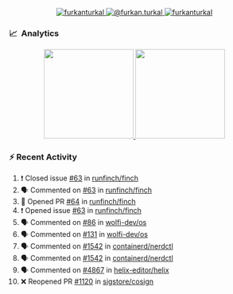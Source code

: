 <p align="center">
  <a href="https://linkedin.com/in/furkanturkal" target="blank">
    <img src="https://img.shields.io/badge/linkedin-%230077B5.svg?&style=for-the-badge&logo=linkedin&logoColor=white" alt="furkanturkal" />
  </a>
  <a href="https://medium.com/@furkan.turkal" target="blank">
    <img src="https://img.shields.io/badge/medium-%2312100E.svg?&style=for-the-badge&logo=medium&logoColor=white" alt="@furkan.turkal" />
  </a>
  <a href="https://twitter.com/furkanturkaI" target="blank">
    <img src="https://img.shields.io/badge/Twitter-1DA1F2?style=for-the-badge&logo=twitter&logoColor=white" alt="furkanturkaI" />
  </a>
</p>

### 📈 &nbsp;Analytics

<p align="center">
  <a href="https://coderstats.net/github/#Dentrax">
    <img height="180em" src="https://github-readme-stats-eight-theta.vercel.app/api?username=Dentrax&show_icons=true&theme=algolia&include_all_commits=true&count_private=true&line_height=26"/>
    <img height="180em" src="https://github-readme-stats-eight-theta.vercel.app/api/top-langs/?username=Dentrax&layout=compact&langs_count=8&theme=algolia&line_height=26"/>
  </a>
</p>

### :zap: Recent Activity

<!--START_SECTION:activity-->
1. ❗️ Closed issue [#63](https://github.com/runfinch/finch/issues/63) in [runfinch/finch](https://github.com/runfinch/finch)
2. 🗣 Commented on [#63](https://github.com/runfinch/finch/issues/63) in [runfinch/finch](https://github.com/runfinch/finch)
3. 💪 Opened PR [#64](https://github.com/runfinch/finch/pull/64) in [runfinch/finch](https://github.com/runfinch/finch)
4. ❗️ Opened issue [#63](https://github.com/runfinch/finch/issues/63) in [runfinch/finch](https://github.com/runfinch/finch)
5. 🗣 Commented on [#86](https://github.com/wolfi-dev/os/issues/86) in [wolfi-dev/os](https://github.com/wolfi-dev/os)
6. 🗣 Commented on [#131](https://github.com/wolfi-dev/os/issues/131) in [wolfi-dev/os](https://github.com/wolfi-dev/os)
7. 🗣 Commented on [#1542](https://github.com/containerd/nerdctl/issues/1542) in [containerd/nerdctl](https://github.com/containerd/nerdctl)
8. 🗣 Commented on [#1542](https://github.com/containerd/nerdctl/issues/1542) in [containerd/nerdctl](https://github.com/containerd/nerdctl)
9. 🗣 Commented on [#4867](https://github.com/helix-editor/helix/issues/4867) in [helix-editor/helix](https://github.com/helix-editor/helix)
10. ❌ Reopened PR [#1120](https://github.com/sigstore/cosign/pull/1120) in [sigstore/cosign](https://github.com/sigstore/cosign)
<!--END_SECTION:activity-->
